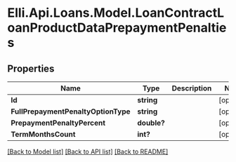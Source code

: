 # Elli.Api.Loans.Model.LoanContractLoanProductDataPrepaymentPenalties
## Properties

Name | Type | Description | Notes
------------ | ------------- | ------------- | -------------
**Id** | **string** |  | [optional] 
**FullPrepaymentPenaltyOptionType** | **string** |  | [optional] 
**PrepaymentPenaltyPercent** | **double?** |  | [optional] 
**TermMonthsCount** | **int?** |  | [optional] 

[[Back to Model list]](../README.md#documentation-for-models) [[Back to API list]](../README.md#documentation-for-api-endpoints) [[Back to README]](../README.md)

